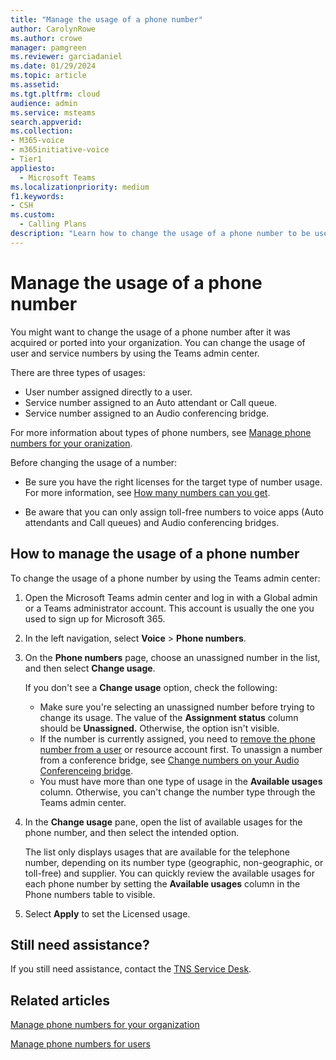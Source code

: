 ```yaml
---
title: "Manage the usage of a phone number"
author: CarolynRowe
ms.author: crowe
manager: pamgreen
ms.reviewer: garciadaniel
ms.date: 01/29/2024
ms.topic: article
ms.assetid: 
ms.tgt.pltfrm: cloud
audience: admin
ms.service: msteams
search.appverid: 
ms.collection: 
- M365-voice
- m365initiative-voice
- Tier1
appliesto:
  - Microsoft Teams
ms.localizationpriority: medium
f1.keywords:
- CSH
ms.custom:
  - Calling Plans
description: "Learn how to change the usage of a phone number to be used as either a service number or a user number."
---
```


# Manage the usage of a phone number

You might want to change the usage of a phone number after it was acquired or ported into your organization. You can change the usage of user and service numbers by using the Teams admin center.

There are three types of usages:

- User number assigned directly to a user.
- Service number assigned to an Auto attendant or Call queue.
- Service number assigned to an Audio conferencing bridge.

For more information about types of phone numbers, see [Manage phone numbers for your oranization](manage-phone-numbers-landing-page.md).

Before changing the usage of a number:

- Be sure you have the right licenses for the target type of number usage. For more information, see [How many numbers can you get](how-many-phone-numbers-can-you-get.md). 

- Be aware that you can only assign toll-free numbers to voice apps (Auto attendants and Call queues) and Audio conferencing bridges.

## How to manage the usage of a phone number

To change the usage of a phone number by using the Teams admin center:

1. Open the Microsoft Teams admin center and log in with a Global admin or a Teams administrator account. This account is usually the one you used to sign up for Microsoft 365.

2. In the left navigation, select **Voice** \> **Phone numbers**.

3. On the **Phone numbers** page, choose an unassigned number in the list, and then select **Change usage**.

   If you don't see a **Change usage** option, check the following:

   - Make sure you're selecting an unassigned number before trying to change its usage. The value of the **Assignment status** column should be **Unassigned.** Otherwise, the option isn't visible. 
   - If the number is currently assigned, you need to [remove the phone number from a user](/MicrosoftTeams/assign-change-or-remove-a-phone-number-for-a-user#remove-a-phone-number-from-a-user) or resource account first. To unassign a number from a conference bridge, see [Change numbers on your Audio Conferenceing bridge](change-the-phone-numbers-on-your-audio-conferencing-bridge.md#steps-when-youre-unassigning-a-service-phone-number-for-a-conferencing-bridge).
   - You must have more than one type of usage in the **Available usages** column. Otherwise, you can't change the number type through the Teams admin center.

4. In the **Change usage** pane, open the list of available usages for the phone number, and then select the intended option.

   The list only displays usages that are available for the telephone number, depending on its number type (geographic, non-geographic, or toll-free) and supplier. You can quickly review the available usages for each phone number by setting the **Available usages** column in the Phone numbers table to visible.

5. Select **Apply** to set the Licensed usage.

## Still need assistance?

If you still need assistance, contact the [TNS Service Desk](/MicrosoftTeams/manage-phone-numbers-for-your-organization/contact-tns-service-desk).

## Related articles

[Manage phone numbers for your organization](manage-phone-numbers-landing-page.md)

[Manage phone numbers for users](assign-change-or-remove-a-phone-number-for-a-user.md)


